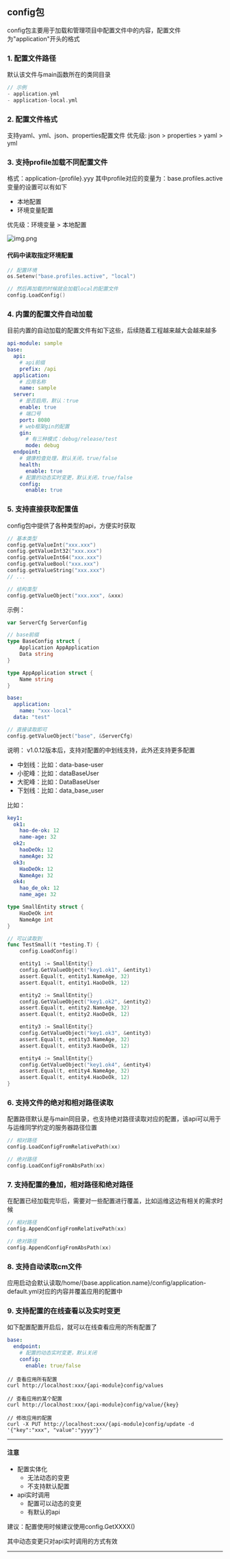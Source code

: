 ## config包
config包主要用于加载和管理项目中配置文件中的内容，配置文件为"application"开头的格式

### 1. 配置文件路径
默认该文件与main函数所在的类同目录
```go
// 示例
- application.yml
- application-local.yml
```

### 2. 配置文件格式
支持yaml、yml、json、properties配置文件
优先级: json > properties > yaml > yml

### 3. 支持profile加载不同配置文件
格式：application-{profile}.yyy
其中profile对应的变量为：base.profiles.active
变量的设置可以有如下
- 本地配置
- 环境变量配置

优先级：环境变量 > 本地配置

![img.png](img.png)

#### 代码中读取指定环境配置
```go
// 配置环境
os.Setenv("base.profiles.active", "local")

// 然后再加载的时候就会加载local的配置文件
config.LoadConfig()
```

### 4. 内置的配置文件自动加载
目前内置的自动加载的配置文件有如下这些，后续随着工程越来越大会越来越多
```yaml
api-module: sample
base:
  api:
    # api前缀
    prefix: /api
  application:
    # 应用名称
    name: sample
  server:
    # 是否启用，默认：true
    enable: true
    # 端口号
    port: 8080
    # web框架gin的配置
    gin:
      # 有三种模式：debug/release/test
      mode: debug
  endpoint:
    # 健康检查处理，默认关闭，true/false
    health:
      enable: true
    # 配置的动态实时变更，默认关闭，true/false
    config:
      enable: true
```


### 5. 支持直接获取配置值
config包中提供了各种类型的api，方便实时获取
```go
// 基本类型
config.getValueInt("xxx.xxx")
config.getValueInt32("xxx.xxx")
config.getValueInt64("xxx.xxx")
config.getValueBool("xxx.xxx")
config.getValueString("xxx.xxx")
// ...

// 结构类型
config.getValueObject("xxx.xxx", &xxx)
```
示例：
```go
var ServerCfg ServerConfig

// base前缀
type BaseConfig struct {
    Application AppApplication
    Data string
}

type AppApplication struct {
    Name string
}
```

```yaml
base:
  application:
    name: "xxx-local"
  data: "test"
```

```go
// 直接读取即可
config.getValueObject("base", &ServerCfg)
```

说明：
v1.0.12版本后，支持对配置的中划线支持，此外还支持更多配置
- 中划线：比如：data-base-user
- 小驼峰：比如：dataBaseUser
- 大驼峰：比如：DataBaseUser
- 下划线：比如：data_base_user

比如：
```yaml
key1:
  ok1:
    hao-de-ok: 12
    name-age: 32
  ok2:
    haoDeOk: 12
    nameAge: 32
  ok3:
    HaoDeOk: 12
    NameAge: 32
  ok4:
    hao_de_ok: 12
    name_age: 32
```
```go
type SmallEntity struct {
    HaoDeOk int
    NameAge int
}

// 可以读取到
func TestSmall(t *testing.T) {
    config.LoadConfig()

    entity1 := SmallEntity{}
    config.GetValueObject("key1.ok1", &entity1)
    assert.Equal(t, entity1.NameAge, 32)
    assert.Equal(t, entity1.HaoDeOk, 12)

    entity2 := SmallEntity{}
    config.GetValueObject("key1.ok2", &entity2)
    assert.Equal(t, entity2.NameAge, 32)
    assert.Equal(t, entity2.HaoDeOk, 12)

    entity3 := SmallEntity{}
    config.GetValueObject("key1.ok3", &entity3)
    assert.Equal(t, entity3.NameAge, 32)
    assert.Equal(t, entity3.HaoDeOk, 12)

    entity4 := SmallEntity{}
    config.GetValueObject("key1.ok4", &entity4)
    assert.Equal(t, entity4.NameAge, 32)
    assert.Equal(t, entity4.HaoDeOk, 12)
}
```

### 6. 支持文件的绝对和相对路径读取
配置路径默认是与main同目录，也支持绝对路径读取对应的配置，该api可以用于与运维同学约定的服务器路径位置
```go
// 相对路径
config.LoadConfigFromRelativePath(xx)

// 绝对路径
config.LoadConfigFromAbsPath(xx)
```

### 7. 支持配置的叠加，相对路径和绝对路径
在配置已经加载完毕后，需要对一些配置进行覆盖，比如运维这边有相关的需求时候
```go
// 相对路径
config.AppendConfigFromRelativePath(xx)

// 绝对路径
config.AppendConfigFromAbsPath(xx)
```

### 8. 支持自动读取cm文件
应用启动会默认读取/home/{base.application.name}/config/application-default.yml对应的内容并覆盖应用的配置中

### 9. 支持配置的在线查看以及实时变更

如下配置配置开启后，就可以在线查看应用的所有配置了
```yaml
base:
  endpoint:
    # 配置的动态实时变更，默认关闭
    config:
      enable: true/false
```

```shell
// 查看应用所有配置
curl http://localhost:xxx/{api-module}config/values

// 查看应用的某个配置
curl http://localhost:xxx/{api-module}config/value/{key}

// 修改应用的配置
curl -X PUT http://localhost:xxx/{api-module}config/update -d '{"key":"xxx", "value":"yyyy"}'
```

---

#### 注意

- 配置实体化
  - 无法动态的变更
  - 不支持默认配置
- api实时调用
  - 配置可以动态的变更
  - 有默认的api
    
建议：配置使用时候建议使用config.GetXXXX()

其中动态变更只对api实时调用的方式有效

---
